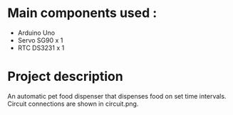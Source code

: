 # Main components used :

- Arduino Uno
- Servo SG90 x 1
- RTC DS3231 x 1

# Project description 

An automatic pet food dispenser that dispenses food on set time intervals.
Circuit connections are shown in circuit.png.
